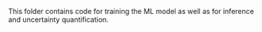 This folder contains code for training the ML model as well as for inference and uncertainty quantification. 



